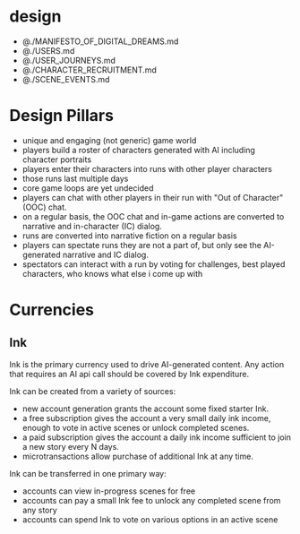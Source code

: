 # design

- @./MANIFESTO_OF_DIGITAL_DREAMS.md
- @./USERS.md
- @./USER_JOURNEYS.md
- @./CHARACTER_RECRUITMENT.md
- @./SCENE_EVENTS.md

# Design Pillars
- unique and engaging (not generic) game world
- players build a roster of characters generated with AI including character portraits
- players enter their characters into runs with other player characters
- those runs last multiple days
- core game loops are yet undecided
- players can chat with other players in their run with "Out of Character" (OOC) chat.
- on a regular basis, the OOC chat and in-game actions are converted to narrative and in-character (IC) dialog.
- runs are converted into narrative fiction on a regular basis
- players can spectate runs they are not a part of, but only see the AI-generated narrative and IC dialog.
- spectators can interact with a run by voting for challenges, best played characters, who knows what else i come up with

# Currencies

## Ink

Ink is the primary currency used to drive AI-generated content.  Any action that requires an AI api call should be covered by Ink expenditure.

Ink can be created from a variety of sources:
- new account generation grants the account some fixed starter Ink.
- a free subscription gives the account a very small daily ink income, enough to vote in active scenes or unlock completed scenes.
- a paid subscription gives the account a daily ink income sufficient to join a new story every N days.
- microtransactions allow purchase of additional Ink at any time.

Ink can be transferred in one primary way:
- accounts can view in-progress scenes for free
- accounts can pay a small Ink fee to unlock any completed scene from any story
- accounts can spend Ink to vote on various options in an active scene